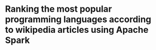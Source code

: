 # Ranking the most popular programming languages according to wikipedia articles using Apache Spark
